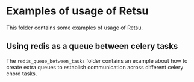 # Examples of usage of Retsu

This folder contains some examples of usage of Retsu.

## Using redis as a queue between celery tasks

The `redis_queue_between_tasks` folder contains an example about how to create
extra queues to establish communication across different celery chord tasks.
